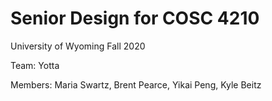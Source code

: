 # Senior Design for COSC 4210
University of Wyoming
Fall 2020

Team: Yotta

Members: Maria Swartz, Brent Pearce, Yikai Peng, Kyle Beitz
